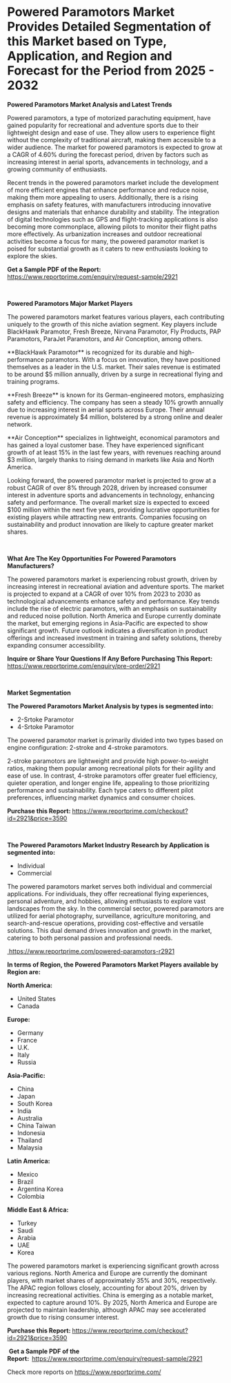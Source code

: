 <p><h1>Powered Paramotors Market Provides Detailed Segmentation of this Market based on Type, Application, and Region and Forecast for the Period from 2025 - 2032</h1></p><p><strong>Powered Paramotors Market Analysis and Latest Trends</strong></p>
<p><p>Powered paramotors, a type of motorized parachuting equipment, have gained popularity for recreational and adventure sports due to their lightweight design and ease of use. They allow users to experience flight without the complexity of traditional aircraft, making them accessible to a wider audience. The market for powered paramotors is expected to grow at a CAGR of 4.60% during the forecast period, driven by factors such as increasing interest in aerial sports, advancements in technology, and a growing community of enthusiasts.</p><p>Recent trends in the powered paramotors market include the development of more efficient engines that enhance performance and reduce noise, making them more appealing to users. Additionally, there is a rising emphasis on safety features, with manufacturers introducing innovative designs and materials that enhance durability and stability. The integration of digital technologies such as GPS and flight-tracking applications is also becoming more commonplace, allowing pilots to monitor their flight paths more effectively. As urbanization increases and outdoor recreational activities become a focus for many, the powered paramotor market is poised for substantial growth as it caters to new enthusiasts looking to explore the skies.</p></p>
<p><strong>Get a Sample PDF of the Report:&nbsp;</strong> <a href="https://www.reportprime.com/enquiry/request-sample/2921?utm_campaign=3518&utm_medium=2&utm_source=Github&utm_content=ia&utm_term=18032025&utm_id=powered-paramotors">https://www.reportprime.com/enquiry/request-sample/2921</a></p>
<p>&nbsp;</p>
<p><strong>Powered Paramotors Major Market Players</strong></p>
<p><p>The powered paramotors market features various players, each contributing uniquely to the growth of this niche aviation segment. Key players include BlackHawk Paramotor, Fresh Breeze, Nirvana Paramotor, Fly Products, PAP Paramotors, ParaJet Paramotors, and Air Conception, among others. </p><p>**BlackHawk Paramotor** is recognized for its durable and high-performance paramotors. With a focus on innovation, they have positioned themselves as a leader in the U.S. market. Their sales revenue is estimated to be around $5 million annually, driven by a surge in recreational flying and training programs.</p><p>**Fresh Breeze** is known for its German-engineered motors, emphasizing safety and efficiency. The company has seen a steady 10% growth annually due to increasing interest in aerial sports across Europe. Their annual revenue is approximately $4 million, bolstered by a strong online and dealer network.</p><p>**Air Conception** specializes in lightweight, economical paramotors and has gained a loyal customer base. They have experienced significant growth of at least 15% in the last few years, with revenues reaching around $3 million, largely thanks to rising demand in markets like Asia and North America.</p><p>Looking forward, the powered paramotor market is projected to grow at a robust CAGR of over 8% through 2028, driven by increased consumer interest in adventure sports and advancements in technology, enhancing safety and performance. The overall market size is expected to exceed $100 million within the next five years, providing lucrative opportunities for existing players while attracting new entrants. Companies focusing on sustainability and product innovation are likely to capture greater market shares.</p></p>
<p>&nbsp;</p>
<p><strong>What Are The Key Opportunities For Powered Paramotors Manufacturers?</strong></p>
<p><p>The powered paramotors market is experiencing robust growth, driven by increasing interest in recreational aviation and adventure sports. The market is projected to expand at a CAGR of over 10% from 2023 to 2030 as technological advancements enhance safety and performance. Key trends include the rise of electric paramotors, with an emphasis on sustainability and reduced noise pollution. North America and Europe currently dominate the market, but emerging regions in Asia-Pacific are expected to show significant growth. Future outlook indicates a diversification in product offerings and increased investment in training and safety solutions, thereby expanding consumer accessibility.</p></p>
<p><strong>Inquire or Share Your Questions If Any Before Purchasing This Report:</strong> <a href="https://www.reportprime.com/enquiry/pre-order/2921?utm_campaign=3518&utm_medium=2&utm_source=Github&utm_content=ia&utm_term=18032025&utm_id=powered-paramotors">https://www.reportprime.com/enquiry/pre-order/2921</a></p>
<p>&nbsp;</p>
<p><strong>Market Segmentation</strong></p>
<p><strong>The Powered Paramotors Market Analysis by types is segmented into:</strong></p>
<p><ul><li>2-Srtoke Paramotor</li><li>4-Srtoke Paramotor</li></ul></p>
<p><p>The powered paramotor market is primarily divided into two types based on engine configuration: 2-stroke and 4-stroke paramotors. </p><p>2-stroke paramotors are lightweight and provide high power-to-weight ratios, making them popular among recreational pilots for their agility and ease of use. In contrast, 4-stroke paramotors offer greater fuel efficiency, quieter operation, and longer engine life, appealing to those prioritizing performance and sustainability. Each type caters to different pilot preferences, influencing market dynamics and consumer choices.</p></p>
<p><strong>Purchase this Report:&nbsp;</strong><a href="https://www.reportprime.com/checkout?id=2921&price=3590&utm_campaign=3518&utm_medium=2&utm_source=Github&utm_content=ia&utm_term=18032025&utm_id=powered-paramotors">https://www.reportprime.com/checkout?id=2921&price=3590</a></p>
<p>&nbsp;</p>
<p><strong>The Powered Paramotors Market Industry Research by Application is segmented into:</strong></p>
<p><ul><li>Individual</li><li>Commercial</li></ul></p>
<p><p>The powered paramotors market serves both individual and commercial applications. For individuals, they offer recreational flying experiences, personal adventure, and hobbies, allowing enthusiasts to explore vast landscapes from the sky. In the commercial sector, powered paramotors are utilized for aerial photography, surveillance, agriculture monitoring, and search-and-rescue operations, providing cost-effective and versatile solutions. This dual demand drives innovation and growth in the market, catering to both personal passion and professional needs.</p></p>
<p><a href="https://www.reportprime.com/powered-paramotors-r2921?utm_campaign=3518&utm_medium=2&utm_source=Github&utm_content=ia&utm_term=18032025&utm_id=powered-paramotors">&nbsp;https://www.reportprime.com/powered-paramotors-r2921</a></p>
<p><strong>In terms of Region, the Powered Paramotors Market Players available by Region are:</strong></p>
<p>
    <p> <strong> North America: </strong>
        <ul>
            <li>United States</li>
            <li>Canada</li>
        </ul>
        </p> 
    <p> <strong> Europe: </strong>
        <ul>
            <li>Germany</li>
            <li>France</li>
            <li>U.K.</li>
            <li>Italy</li>
            <li>Russia</li>
        </ul>
        </p> 
    <p> <strong> Asia-Pacific: </strong>
        <ul>
            <li>China</li>
            <li>Japan</li>
            <li>South Korea</li>
            <li>India</li>
            <li>Australia</li>
            <li>China Taiwan</li>
            <li>Indonesia</li>
            <li>Thailand</li>
            <li>Malaysia</li>
        </ul>
        </p> 
    <p> <strong> Latin America: </strong>
        <ul>
            <li>Mexico</li>
            <li>Brazil</li>
            <li>Argentina Korea</li>
            <li>Colombia</li>
        </ul>
        </p> 
    <p> <strong> Middle East & Africa: </strong>
        <ul>
            <li>Turkey</li>
            <li>Saudi</li>
            <li>Arabia</li>
            <li>UAE</li>
            <li>Korea</li>
        </ul>
    </p>
    </p>
<p><p>The powered paramotors market is experiencing significant growth across various regions. North America and Europe are currently the dominant players, with market shares of approximately 35% and 30%, respectively. The APAC region follows closely, accounting for about 20%, driven by increasing recreational activities. China is emerging as a notable market, expected to capture around 10%. By 2025, North America and Europe are projected to maintain leadership, although APAC may see accelerated growth due to rising consumer interest.</p></p>
<p><strong>Purchase this Report: </strong><a href="https://www.reportprime.com/checkout?id=2921&price=3590&utm_campaign=3518&utm_medium=2&utm_source=Github&utm_content=ia&utm_term=18032025&utm_id=powered-paramotors">https://www.reportprime.com/checkout?id=2921&price=3590</a></p>
<p>&nbsp;<strong>Get a Sample PDF of the Report:&nbsp;&nbsp;</strong><a href="https://www.reportprime.com/enquiry/request-sample/2921?utm_campaign=3518&utm_medium=2&utm_source=Github&utm_content=ia&utm_term=18032025&utm_id=powered-paramotors">https://www.reportprime.com/enquiry/request-sample/2921</a></p>
<p><strong></strong></p>
<p>Check more reports on <a href="https://www.reportprime.com/?utm_campaign=3518&utm_medium=2&utm_source=Github&utm_content=ia&utm_term=18032025&utm_id=powered-paramotors">https://www.reportprime.com/</a></p>